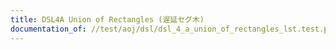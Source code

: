 ```yaml
---
title: DSL4A Union of Rectangles (遅延セグ木)
documentation_of: //test/aoj/dsl/dsl_4_a_union_of_rectangles_lst.test.py
---
```


